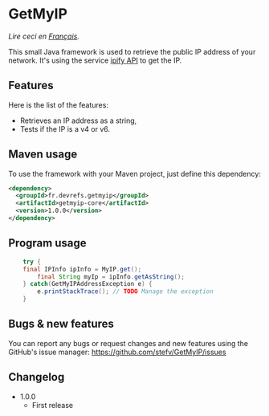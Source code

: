 # GetMyIP

_Lire ceci en [Français](README.fr.md)._

This small Java framework is used to retrieve the public IP address of your network.
It's using the service [ipify API](https://www.ipify.org/) to get the IP.

## Features

Here is the list of the features:

- Retrieves an IP address as a string,
- Tests if the IP is a v4 or v6.

## Maven usage

To use the framework with your Maven project, just define this dependency:

```xml
<dependency>
  <groupId>fr.devrefs.getmyip</groupId>
  <artifactId>getmyip-core</artifactId>
  <version>1.0.0</version>
</dependency>
```

## Program usage

```java
    try {
	final IPInfo ipInfo = MyIP.get();
        final String myIp = ipInfo.getAsString();
    } catch(GetMyIPAddressException e) {
        e.printStackTrace(); // TODO Manage the exception
    }

```

## Bugs & new features

You can report any bugs or request changes and new features using the GitHub's issue manager: https://github.com/stefv/GetMyIP/issues

## Changelog

- 1.0.0
  - First release
